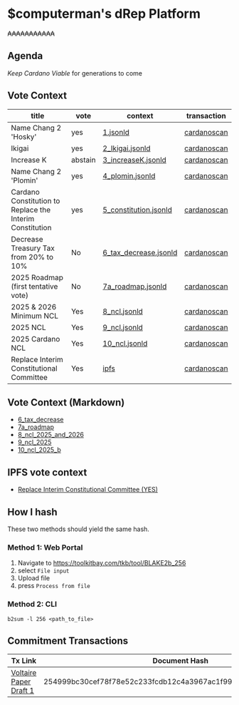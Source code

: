 
# $computerman's dRep Platform

₳₳₳₳₳₳₳₳₳₳₳

## Agenda 

*Keep Cardano Viable* for generations to come

## Vote Context

| title                 | vote      | context                                                                          | transaction                                                                                                                   |
| -----                 | ----      | -------                                                                          | -----------                                                                                                                   |
| Name Chang 2 'Hosky'  | yes       | [1.jsonld](https://github.com/willpiam/drep/blob/master/vote_context/1.jsonld)               | [cardanoscan](https://cardanoscan.io/vote/a3e6d4ef0570bf6db0e4d926b1583b920fae55e16f467adb4faba4da9530238f)  |
| Ikigai                | yes       | [2_Ikigai.jsonld](https://github.com/willpiam/drep/blob/master/vote_context/2_Ikigai.jsonld)        | [cardanoscan](https://cardanoscan.io/vote/897b19c9c0d28adc75d560ac874f819c0c8b4bd050961b7b2c9f973ecf6b488b)  |
| Increase K            | abstain   | [3_increaseK.jsonld](https://github.com/willpiam/drep/blob/master/vote_context/3_increaseK.jsonld)     | [cardanoscan](https://cardanoscan.io/vote/8b9903e6a22933b6d987f1016e9613da85693e314df8ea8d28f3f761b75a407f)  |
| Name Chang 2 'Plomin' | yes       | [4_plomin.jsonld](https://github.com/willpiam/drep/blob/master/vote_context/4_plomin.jsonld)     | [cardanoscan](https://cardanoscan.io/vote/e8fa84db4ee42927c33a3aa3bec2bd4680aa1ffdd1da526151d50a24a53d4b0d)  |
| Cardano Constitution to Replace the Interim Constitution | yes | [5_constitution.jsonld](https://github.com/willpiam/drep/blob/master/vote_context/5_constitution.jsonld) | [cardanoscan](https://cardanoscan.io/vote/c6c6a876dbb701c7d955def074b3f4987fa1893d6803b568c8da16582c2bf6bf) |
|Decrease Treasury Tax from 20% to 10%                  | No      | [6_tax_decrease.jsonld](https://github.com/willpiam/drep/blob/master/vote_context/6_tax_decrease.jsonld) | [cardanoscan](https://cardanoscan.io/vote/f5b449599ed527e010f8fc2815c1607ae00d5eac683735b2c355b0012f4bef92)    |
| 2025 Roadmap (first tentative vote)   | No | [7a_roadmap.jsonld](https://github.com/willpiam/drep/blob/master/vote_context/7a_roadmap.jsonld) | [cardanoscan](https://cardanoscan.io/vote/43b5f6911416f535f38a1b78800e2b35ce3676449ee3b990e6e584c717779631)
| 2025 & 2026 Minimum NCL | Yes | [8_ncl.jsonld](https://github.com/willpiam/drep/blob/master/vote_context/8_ncl.jsonld) | [cardanoscan](https://cardanoscan.io/vote/2e8b7b3bec08faf5d2cacba70372c7919ff1083127da9b7bd77b6d8df5847183)
| 2025 NCL | Yes | [9_ncl.jsonld](https://github.com/willpiam/drep/blob/master/vote_context/9_ncl.jsonld) | [cardanoscan](https://cardanoscan.io/vote/2c5a12f4b61e9b24891a3d3bcaecb31ce13e82da05c94a9e28e3cc959512d643) |
| 2025 Cardano NCL | Yes | [10_ncl.jsonld](https://github.com/willpiam/drep/blob/master/vote_context/10_ncl.jsonld) | [cardanoscan](https://cardanoscan.io/vote/723ffd516e67b18ea4795119f670f30872b757240687776dbcab6ba6091f2019) |
| Replace Interim Constitutional Committee | Yes | [ipfs](https://ipfs.io/ipfs/bafkreierdmtzd527xacdlillvnmaivjxpqwojzlplkhiutdwp2j7ohp7uy) | [cardanoscan](https://cardanoscan.io/vote/fa60002e2283747fdfbc1013494b75a279be42ae372623e3369e2fdea49c77b1) |

## Vote Context (Markdown)

- [6_tax_decrease](https://github.com/willpiam/drep/blob/master/vote_context/markdown/6_tax_decrease.md)
- [7a_roadmap](https://github.com/willpiam/drep/blob/master/vote_context/markdown/7a_roadmap.md)
- [8_ncl_2025_and_2026](https://github.com/willpiam/drep/blob/master/vote_context/markdown/8_ncl_2025_and_2026.md)
- [9_ncl_2025](https://github.com/willpiam/drep/blob/master/vote_context/markdown/9_ncl_2025.md)
- [10_ncl_2025_b](https://github.com/willpiam/drep/blob/master/vote_context/markdown/10_ncl_2025_b.md)

## IPFS vote context

- [Replace Interim Constitutional Committee (YES)](https://ipfs.io/ipfs/bafkreierdmtzd527xacdlillvnmaivjxpqwojzlplkhiutdwp2j7ohp7uy)

## How I hash 

These two methods should yield the same hash.

### Method 1: Web Portal

1. Navigate to https://toolkitbay.com/tkb/tool/BLAKE2b_256
2. select `File input`
3. Upload file
4. press `Process from file`


### Method 2: CLI

    b2sum -l 256 <path_to_file>

## Commitment Transactions

| Tx Link | Document Hash |
| ------- | ------------- |
| [Voltaire Paper Draft 1](https://adastat.net/transactions/beca42f91b669045bfc44c9f949dce8e11d7665aafa8c1aa5b5c4eeb6914df3e) | 254999bc30cef78f78e52c233fcdb12c4a3967ac1f99c27863f513f728f61d1d |